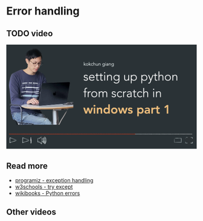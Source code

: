 # Error handling

## TODO video


<a href="" target="_blank">
  <img src="https://github.com/kokchun/assets/blob/main/python_videos/setup_part1.png?raw=true" alt="python setup part 1" width="600">
</a>


## Read more

- [programiz - exception handling](https://www.programiz.com/python-programming/exception-handling)
- [w3schools - try except](https://www.w3schools.com/python/python_try_except.asp)
- [wikibooks - Python errors](https://en.wikibooks.org/wiki/Python_Programming/Errors)

## Other videos